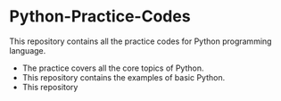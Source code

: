 # Python-Practice-Codes
This repository contains all the practice codes for Python programming language.
- The practice covers all the core topics of Python.
- This repository contains the examples of basic Python.
- This repository
